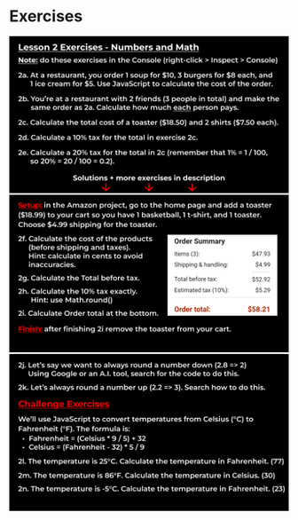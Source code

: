 # Exercises

![Exercise 2](229873224-6788a1dd-eb4c-4d71-8dbc-e5e942256cd1.png)
![Exercise 2 2](229873221-ff160432-acf5-419d-82a5-01eccab072ff.png)
![Exercise 2 3](229873223-964a1973-a312-4c43-b5e3-c51ada40deac.png)